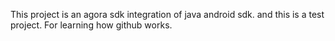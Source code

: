 This project is an agora sdk integration of java android sdk.
and this is a test project.
For learning how github works.
